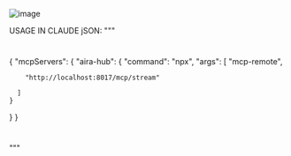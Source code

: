 ![image](https://github.com/user-attachments/assets/72226304-6a0e-47e6-b788-19db2fe9f63d)


USAGE IN CLAUDE jSON: 
"""
#
{
  "mcpServers": {
    "aira-hub": {
      "command": "npx",
      "args": [
        "mcp-remote",

        "http://localhost:8017/mcp/stream"

      ]
    }
  }
}
#
"""
